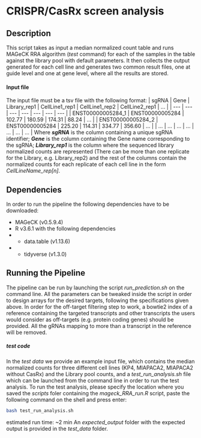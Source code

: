 # CRISPR/CasRx screen analysis

## Description
This script takes as input a median normalized count table and runs MAGeCK RRA algorithm (_test_ command) for each of the samples in the table against the library pool with default parameters. It then collects the output generated for each cell line and generates two common result files, one at guide level and one at gene level, where all the results are stored.

#### Input file
The input file must be a tsv file with the following format:
| sgRNA | Gene | Library_rep1 | CellLine1_rep1 | CellLine1_rep2 | CellLine2_rep1 | ... |
| --- | --- | --- | --- | --- | --- | --- |
| ENST00000005284_1 | ENST00000005284 | 102.77 | 180.59 | 174.31 | 88.24 | ... |
| ENST00000005284_2 | ENST00000005284 | 225.20 | 114.31 | 334.77 | 356.60 | ... |
| ... | ... | ... | ... | ... | ... | ... | 
Where ***sgRNA*** is the column containing a unique sgRNA identifier; ***Gene*** is the column containing the Gene name corresponding to the sgRNA; ***Library_rep1*** is the column where the sequenced library normalized counts are represented (There can be more than one replicate for the Library, e.g. Library_rep2) and the rest of the columns contain the normalized counts for each replicate of each cell line in the form _CellLineName_rep[n]_.

## Dependencies
In order to run the pipeline the following dependencies have to be downloaded:
- MAGeCK (v0.5.9.4)
- R v3.6.1 with the following dependencies
- - data.table (v1.13.6)
- - tidyverse (v1.3.0)

## Running the Pipeline
The pipeline can be run by launching the script _run_prediction.sh_ on the command line. All the parameters can be tweaked inside the script in order to design arrays for the desired targets, following the specifications given above.
In order for the off-target filtering step to work, a bowtie2 index of a reference containing the targeted transcripts and other transcripts the users would consider as off-targets (e.g. protein coding genes) should be provided. All the gRNAs mapping to more than a transcript in the reference will be removed.

##### _test code_
In the _test data_ we provide an example input file, which contains the median normalized counts for three different cell lines (KP4, MIAPACA2, MIAPACA2 without CasRx) and the Library pool counts, and a _test_run_analysis.sh_ file which can be launched from the command line in order to run the test analysis.
To run the test analysis, please specify the location where you saved the _scripts_ foler containing the _mageck_RRA_run.R_ script, paste the following command on the shell and press enter:

```sh
bash test_run_analysis.sh
```
estimated run time: ~2 min
 An _expected_output_ folder with the expected output is provided in the _test_data_ folder.